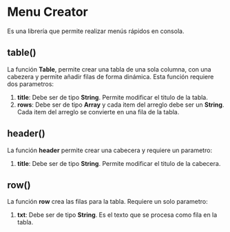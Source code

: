 # Menu Creator
Es una librería que permite realizar menús rápidos en consola.

## table()
La función **Table**, permite crear una tabla de una sola columna, con una cabezera y permite añadir filas de forma dinámica. Esta función requiere dos parametros:
1. **title**: Debe ser de tipo **String**. Permite modificar el titulo de la tabla.
2. **rows**: Debe ser de tipo **Array** y cada item del arreglo debe ser un **String**. Cada item del arreglo se convierte en una fila de la tabla.

## header()
La función **header** permite crear una cabecera y requiere un parametro:
1. **title**: Debe ser de tipo **String**. Permite modificar el titulo de la cabecera.

## row()
La función **row** crea las filas para la tabla. Requiere un solo parametro:
1. **txt**: Debe ser de tipo **String**. Es el texto que se procesa como fila en la tabla.